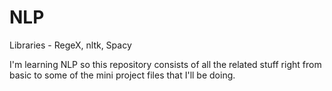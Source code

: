 # NLP
Libraries - RegeX, nltk, Spacy

I'm learning NLP so this repository consists of all the related stuff right from basic to some of the mini project files that I'll be doing.
